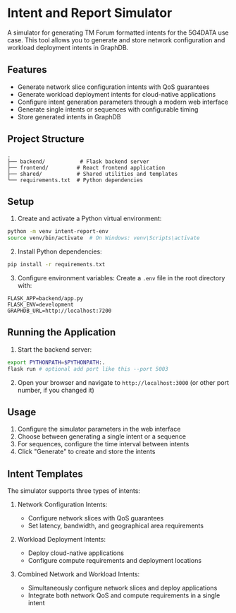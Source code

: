 # Intent and Report Simulator

A simulator for generating TM Forum formatted intents for the 5G4DATA use case. This tool allows you to generate and store network configuration and workload deployment intents in GraphDB.

## Features

- Generate network slice configuration intents with QoS guarantees
- Generate workload deployment intents for cloud-native applications
- Configure intent generation parameters through a modern web interface
- Generate single intents or sequences with configurable timing
- Store generated intents in GraphDB

## Project Structure

```
.
├── backend/           # Flask backend server
├── frontend/         # React frontend application
├── shared/           # Shared utilities and templates
└── requirements.txt  # Python dependencies
```

## Setup

1. Create and activate a Python virtual environment:
```bash
python -m venv intent-report-env
source venv/bin/activate  # On Windows: venv\Scripts\activate
```

2. Install Python dependencies:
```bash
pip install -r requirements.txt
```

3. Configure environment variables:
Create a `.env` file in the root directory with:
```
FLASK_APP=backend/app.py
FLASK_ENV=development
GRAPHDB_URL=http://localhost:7200
```

## Running the Application

1. Start the backend server:
```bash
export PYTHONPATH=$PYTHONPATH:.
flask run # optional add port like this --port 5003
```

2. Open your browser and navigate to `http://localhost:3000` (or other port number, if you changed it)

## Usage

1. Configure the simulator parameters in the web interface
2. Choose between generating a single intent or a sequence
3. For sequences, configure the time interval between intents
4. Click "Generate" to create and store the intents

## Intent Templates

The simulator supports three types of intents:

1. Network Configuration Intents:
   - Configure network slices with QoS guarantees
   - Set latency, bandwidth, and geographical area requirements

2. Workload Deployment Intents:
   - Deploy cloud-native applications
   - Configure compute requirements and deployment locations 

3. Combined Network and Workload Intents:
   - Simultaneously configure network slices and deploy applications
   - Integrate both network QoS and compute requirements in a single intent 